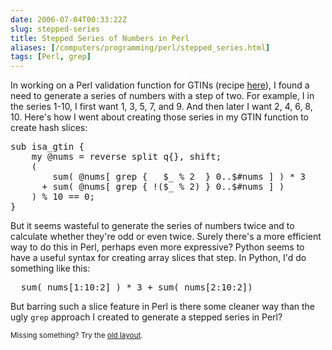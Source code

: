 ```yaml
--- 
date: 2006-07-04T00:33:22Z
slug: stepped-series
title: Stepped Series of Numbers in Perl
aliases: [/computers/programming/perl/stepped_series.html]
tags: [Perl, grep]
---
```


<p>In working on a Perl validation function for GTINs
(recipe <a href="http://www.gs1.org/productssolutions/idkeys/support/check_digit_calculator.html#how" title="GTIN/EAN/UPC validation tables">here</a>), I found a need to generate a
series of numbers with a step of two. For example, I in the series 1-10, I
first want 1, 3, 5, 7, and 9. And then later I want 2, 4, 6, 8, 10. Here's how
I went about creating those series in my GTIN function to create hash
slices:</p>

<pre>
sub isa_gtin {
    my @nums = reverse split q{}, shift;
    (
        sum( @nums[ grep {   $_ % 2  } 0..$#nums ] ) * 3
      + sum( @nums[ grep { !($_ % 2) } 0..$#nums ] )
    ) % 10 == 0;
}
</pre>

<p>But it seems wasteful to generate the series of numbers twice and to
calculate whether they're odd or even twice. Surely there's a more efficient
way to do this in Perl, perhaps even more expressive? Python seems to have a
useful syntax for creating array slices that step. In Python, I'd do something
like this:</p>

<pre>
  sum( nums[1:10:2] ) * 3 + sum( nums[2:10:2])
</pre>

<p>But barring such a slice feature in Perl is there some cleaner way than the
ugly <code>grep</code> approach I created to generate a stepped series in
Perl?</p>

<p class="past"><small>Missing something? Try the <a rel="nofollow" href="http://past.justatheory.com/computers/programming/perl/stepped_series.html">old layout</a>.</small></p>


